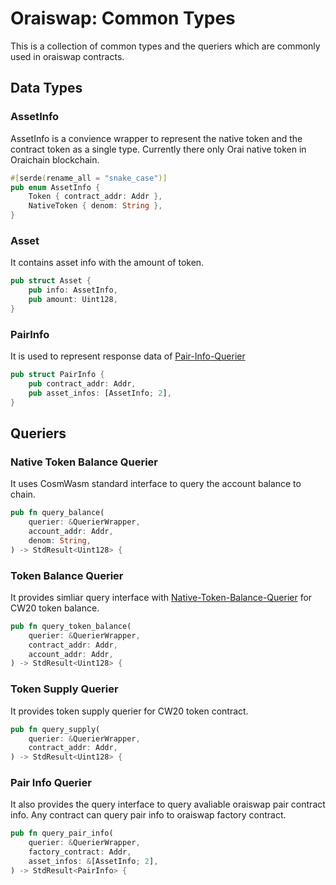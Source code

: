 # Oraiswap: Common Types

This is a collection of common types and the queriers which are commonly used in oraiswap contracts.

## Data Types

### AssetInfo

AssetInfo is a convience wrapper to represent the native token and the contract token as a single type.
Currently there only Orai native token in Oraichain blockchain.

```rust
#[serde(rename_all = "snake_case")]
pub enum AssetInfo {
    Token { contract_addr: Addr },
    NativeToken { denom: String },
}
```

### Asset

It contains asset info with the amount of token.

```rust
pub struct Asset {
    pub info: AssetInfo,
    pub amount: Uint128,
}
```

### PairInfo

It is used to represent response data of [Pair-Info-Querier](#Pair-Info-Querier)

```rust
pub struct PairInfo {
    pub contract_addr: Addr,
    pub asset_infos: [AssetInfo; 2],
}
```

## Queriers

### Native Token Balance Querier

It uses CosmWasm standard interface to query the account balance to chain.

```rust
pub fn query_balance(
    querier: &QuerierWrapper,
    account_addr: Addr,
    denom: String,
) -> StdResult<Uint128> {
```

### Token Balance Querier

It provides simliar query interface with [Native-Token-Balance-Querier](Native-Token-Balance-Querier) for CW20 token balance.

```rust
pub fn query_token_balance(
    querier: &QuerierWrapper,
    contract_addr: Addr,
    account_addr: Addr,
) -> StdResult<Uint128> {
```

### Token Supply Querier

It provides token supply querier for CW20 token contract.

```rust
pub fn query_supply(
    querier: &QuerierWrapper,
    contract_addr: Addr,
) -> StdResult<Uint128> {
```

### Pair Info Querier

It also provides the query interface to query avaliable oraiswap pair contract info. Any contract can query pair info to oraiswap factory contract.

```rust
pub fn query_pair_info(
    querier: &QuerierWrapper,
    factory_contract: Addr,
    asset_infos: &[AssetInfo; 2],
) -> StdResult<PairInfo> {
```
